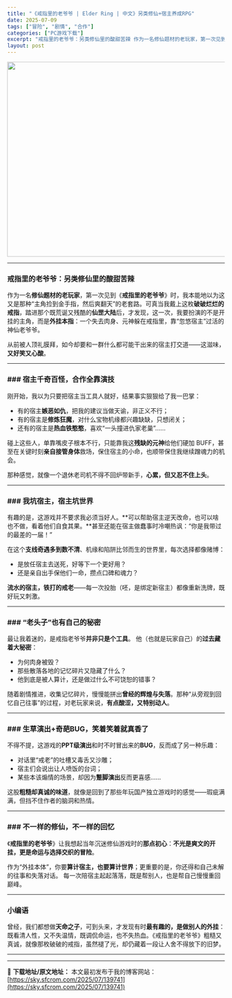 ```yaml
---
title: "《戒指里的老爷爷 | Elder Ring | 中文》另类修仙+宿主养成RPG"
date: 2025-07-09
tags: ["冒险", "剧情", "合作"]
categories: ["PC游戏下载"]
excerpt: "戒指里的老爷爷：另类修仙里的酸甜苦辣 作为一名修仙题材的老玩家，第一次见到《戒指里的老爷爷》时，我本能地以为这又是那种“主角捡到金手指，然后爽翻天”的老套路。可真当我戴上这枚破破烂烂的戒指，踏进那个既荒诞又残酷的仙罡大陆后，才发现，这一次，我要扮演的不是开挂的主角，而是外挂本指：一个失去肉身、元神躲&hellip;"
layout: post
---
```


<img class="aligncenter size-full wp-image-139742" src="https://sky.sfcrom.com/wp-content/uploads/2025/07/2025070908421898.webp" alt="" width="800" height="450" />

<hr />

<h3>戒指里的老爷爷：<strong>另类修仙</strong>里的酸甜苦辣</h3>
作为一名<strong>修仙题材的老玩家</strong>，第一次见到《<strong>戒指里的老爷爷</strong>》时，我本能地以为这又是那种“主角捡到金手指，然后爽翻天”的老套路。可真当我戴上这枚<strong>破破烂烂的戒指</strong>，踏进那个既荒诞又残酷的<strong>仙罡大陆</strong>后，才发现，这一次，我要扮演的不是开挂的主角，而是<strong>外挂本指</strong>：一个失去肉身、元神躲在戒指里，靠“忽悠宿主”过活的神仙老爷爷。

从前被人顶礼膜拜，如今却要和一群什么都可能干出来的宿主打交道——这滋味，<strong>又好笑又心酸</strong>。

<hr />

<h3>### <strong>宿主千奇百怪，合作全靠演技</strong></h3>
刚开始，我以为只要把宿主当工具人就好，结果事实狠狠给了我一巴掌：
<ul>
 	<li>有的宿主<strong>嫉恶如仇</strong>，把我的建议当做天谕，非正义不行；</li>
 	<li>有的宿主是<strong>修炼狂魔</strong>，对什么宝物机缘都兴趣缺缺，只想闭关；</li>
 	<li>还有的宿主是<strong>热血铁憨憨</strong>，喜欢“一头撞进仇家老巢”……</li>
</ul>
碰上这些人，单靠嘴皮子根本不行，只能靠我这<strong>残缺的元神</strong>给他们硬加 BUFF，甚至在关键时刻<strong>亲自接管身体</strong>救场，保住宿主的小命，也顺带保住我继续蹭魂力的机会。

那种感觉，就像一个退休老司机不得不回炉带新手，<strong>心累，但又忍不住上头</strong>。

<hr />

<h3>### <strong>我坑宿主，宿主坑世界</strong></h3>
有趣的是，这游戏并不要求我必须当好人。**可以帮助宿主逆天改命，也可以啥也不做，看着他们自食其果。**甚至还能在宿主做蠢事时冷嘲热讽：“你是我带过的最差的一届！”

在这个<strong>支线奇遇多到数不清</strong>、机缘和陷阱比邻而生的世界里，每次选择都像赌博：
<ul>
 	<li>是放任宿主去送死，好等下一个更好用？</li>
 	<li>还是亲自出手保他们一命，攒点口碑和魂力？</li>
</ul>
<strong>流水的宿主，铁打的戒老</strong>——每一次投胎（呸，是绑定新宿主）都像重新洗牌，既好玩又刺激。

<hr />

<h3>### <strong>“老头子”也有自己的秘密</strong></h3>
最让我着迷的，是戒指老爷爷<strong>并非只是个工具</strong>。
他（也就是玩家自己）的<strong>过去藏着大秘密</strong>：
<ul>
 	<li>为何肉身被毁？</li>
 	<li>那些散落各地的记忆碎片又隐藏了什么？</li>
 	<li>他到底是被人算计，还是做过什么不可饶恕的错事？</li>
</ul>
随着剧情推进，收集记忆碎片，慢慢能拼出<strong>曾经的辉煌与失落</strong>。那种“从旁观到回忆自己往事”的过程，对老玩家来说，<strong>有点酸涩，又特别动人</strong>。

<hr />

<h3>### <strong>生草演出+奇葩BUG，笑着笑着就真香了</strong></h3>
不得不提，这游戏的<strong>PPT级演出</strong>和时不时冒出来的<strong>BUG</strong>，反而成了另一种乐趣：
<ul>
 	<li>对话里“戒老”的吐槽又毒舌又沙雕；</li>
 	<li>宿主们会说出让人喷饭的台词；</li>
 	<li>某些本该煽情的场景，却因为<strong>蹩脚演出</strong>反而更喜感……</li>
</ul>
这股<strong>粗糙却真诚的味道</strong>，就像是回到了那些年玩国产独立游戏时的感觉——瑕疵满满，但挡不住作者的脑洞和热情。

<hr />

<h3>### <strong>不一样的修仙，不一样的回忆</strong></h3>
《<strong>戒指里的老爷爷</strong>》让我想起当年沉迷修仙游戏时的<strong>那点初心</strong>：<strong>不光是爽文的开挂，更是命运与选择交织的冒险</strong>。

作为“外挂本体”，你要<strong>算计宿主，也要算计世界</strong>；更重要的是，你还得和自己未解的往事和失落对话。
每一次陪宿主起起落落，既是帮别人，也是帮自己慢慢重回巅峰。

<hr />

<h3><strong>小编语</strong></h3>
曾经，我们都想做<strong>天命之子</strong>，可到头来，才发现有时<strong>最有趣的，是做别人的外挂</strong>：既看清人性，又不失温情，既调侃命运，也不失热血。《戒指里的老爷爷》粗糙又真诚，就像那枚破破的戒指，虽然褪了光，却仍藏着一段让人舍不得放下的旧梦。

<hr />

---
📖 **下载地址/原文地址：** 本文最初发布于我的博客网站：[https://sky.sfcrom.com/2025/07/139741](https://sky.sfcrom.com/2025/07/139741)
